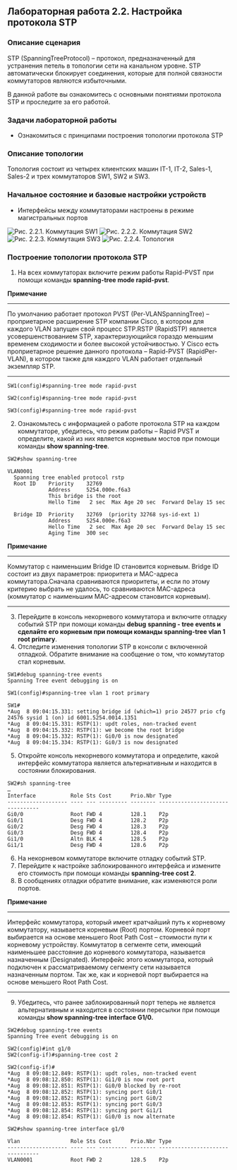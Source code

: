 ## Лабораторная работа 2.2. Настройка протокола STP

### Описание сценария

STP (SpanningTreeProtocol) – протокол, предназначенный для устранения петель в топологии сети на канальном уровне. STP автоматически блокирует соединения, которые для полной связности коммутаторов являются избыточными.

В данной работе вы ознакомитесь с основными понятиями протокола STP и проследите за его работой.

### Задачи лабораторной работы

- Ознакомиться с принципами построения топологии протокола STP

### Описание топологии

Топология состоит из четырех клиентских машин IT-1, IT-2, Sales-1, Sales-2 и трех коммутаторов SW1, SW2 и SW3.

### Начальное состояние и базовые настройки устройств

- Интерфейсы между коммутаторами настроены в режиме магистральных портов

![](/assets/pics/2.2.1.png "Рис. 2.2.1. Коммутация SW1")
![](/assets/pics/2.2.2.png "Рис. 2.2.2. Коммутация SW2")
![](/assets/pics/2.2.3.png "Рис. 2.2.3. Коммутация SW3")
![](/assets/pics/2.2.4.png "Рис. 2.2.4. Топология")

### Построение топологии протокола  STP

1. На всех коммутаторах включите режим работы Rapid-PVST при помощи команды **spanning-tree mode rapid-pvst**.

**Примечание** 

---

По умолчанию работает протокол PVST (Per-VLANSpanningTree) – проприетарное расширение STP компании Cisco, в котором для каждого VLAN запущен свой процесс STP.RSTP (RapidSTP) является усовершенствованием STP, характеризующийся гораздо меньшим временем сходимости и более высокой устойчивостью. У Cisco есть проприетарное решение данного протокола – Rapid-PVST (RapidPer-VLAN), в котором также для каждого VLAN работает отдельный экземпляр STP.

---

```
SW1(config)#spanning-tree mode rapid-pvst

SW2(config)#spanning-tree mode rapid-pvst

SW3(config)#spanning-tree mode rapid-pvst
```

2. Ознакомьтесь с информацией о работе протокола STP на каждом коммутаторе, убедитесь, что режим работы – Rapid PVST и определите, какой из них является корневым мостов при помощи команды **show spanning-tree**.

```
SW2#show spanning-tree 

VLAN0001
  Spanning tree enabled protocol rstp
  Root ID    Priority    32769
             Address     5254.000e.f6a3
             This bridge is the root
             Hello Time   2 sec  Max Age 20 sec  Forward Delay 15 sec

  Bridge ID  Priority    32769  (priority 32768 sys-id-ext 1)
             Address     5254.000e.f6a3
             Hello Time   2 sec  Max Age 20 sec  Forward Delay 15 sec
             Aging Time  300 sec
```

**Примечание** 

---

Коммутатор с наименьшим Bridge ID становится корневым. Bridge ID состоит из двух параметров: приоритета и MAC-адреса коммутатора.Сначала сравниваются приоритеты, и если по этому критерию выбрать не удалось, то сравниваются MAC-адреса (коммутатор с наименьшим MAC-адресом становится корневым).

---

3. Перейдите в консоль некорневого коммутатора и включите отладку событий STP при помощи команды **debug**  **spanning - tree events **и сделайте его корневым при помощи команды** spanning-tree vlan 1 root primary**.
4. Отследите изменения топологии STP в консоли с включенной отладкой. Обратите внимание на сообщение о том, что коммутатор стал корневым.

```
SW1#debug spanning-tree events 
Spanning Tree event debugging is on

SW1(config)#spanning-tree vlan 1 root primary

SW1#
*Aug  8 09:04:15.331: setting bridge id (which=1) prio 24577 prio cfg 24576 sysid 1 (on) id 6001.5254.0014.1351
*Aug  8 09:04:15.331: RSTP(1): updt roles, non-tracked event
*Aug  8 09:04:15.332: RSTP(1): we become the root bridge
*Aug  8 09:04:15.332: RSTP(1): Gi0/0 is now designated
*Aug  8 09:04:15.334: RSTP(1): Gi0/3 is now designated
```

5. Откройте консоль некорневого коммутатора и определите, какой интерфейс коммутатора является альтернативным и находится в состоянии блокирования.

```
SW2#sh spanning-tree 
…
Interface           Role Sts Cost      Prio.Nbr Type
------------------- ---- --- --------- -------- --------------------------------
Gi0/0               Root FWD 4         128.1    P2p 
Gi0/1               Desg FWD 4         128.2    P2p 
Gi0/2               Desg FWD 4         128.3    P2p 
Gi0/3               Desg FWD 4         128.4    P2p 
Gi1/0               Altn BLK 4         128.5    P2p 
Gi1/1               Desg FWD 4         128.6    P2p
```

6. На некорневом коммутаторе включите отладку событий STP.
7. Перейдите к настройке заблокированного интерфейса и измените его стоимость при помощи команды **spanning-tree cost 2**.
8. В сообщениях отладки обратите внимание, как изменяются роли портов.

**Примечание** 

---

Интерфейс коммутатора, который имеет кратчайший путь к корневому коммутатору, называется корневым (Root) портом. Корневой порт выбирается на основе меньшего Root Path Cost – стоимости пути к корневому устройству.
Коммутатор в сегменте сети, имеющий наименьшее расстояние до корневого коммутатора, называется назначенным (Designated). Интерфейс этого коммутатора, который подключен к рассматриваемому сегменту сети называется назначенным портом. Так же, как и корневой порт выбирается на основе меньшего Root Path Cost.

---

9. Убедитесь, что ранее заблокированный порт теперь не является альтернативным и находится в состоянии пересылки при помощи команды **show spanning-tree interface G1/0.**

```
SW2#debug spanning-tree events 
Spanning Tree event debugging is on

SW2(config)#int g1/0             
SW2(config-if)#spanning-tree cost 2

SW2(config-if)#
*Aug  8 09:08:12.849: RSTP(1): updt roles, non-tracked event
*Aug  8 09:08:12.850: RSTP(1): Gi1/0 is now root port
*Aug  8 09:08:12.851: RSTP(1): Gi0/0 blocked by re-root
*Aug  8 09:08:12.852: RSTP(1): syncing port Gi0/1
*Aug  8 09:08:12.852: RSTP(1): syncing port Gi0/2
*Aug  8 09:08:12.853: RSTP(1): syncing port Gi0/3
*Aug  8 09:08:12.854: RSTP(1): syncing port Gi1/1
*Aug  8 09:08:12.854: RSTP(1): Gi0/0 is now alternate

SW2#show spanning-tree interface g1/0

Vlan                Role Sts Cost      Prio.Nbr Type
------------------- ---- --- --------- -------- --------------------------------
VLAN0001            Root FWD 2         128.5    P2p
```
